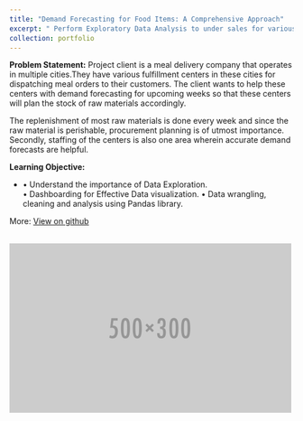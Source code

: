 ```yaml
---
title: "Demand Forecasting for Food Items: A Comprehensive Approach"
excerpt: " Perform Exploratory Data Analysis to under sales for various products in a store."
collection: portfolio
---
```


**Problem Statement:**
Project client is a meal delivery company that operates in multiple cities.They have various fulfillment centers in these cities for dispatching meal orders to their customers. The client wants to help these centers with demand forecasting for upcoming weeks so that these centers will plan the stock of raw materials accordingly.

The replenishment of most raw materials is done every week and since the raw material is perishable, procurement planning is of utmost importance. Secondly, staffing of the centers is also one area
wherein accurate demand forecasts are helpful.

**Learning Objective:**
<ul>
<li>•	Understand the importance of Data Exploration.</li>
</li>•	Dashboarding for Effective Data visualization.</li>
</li>•	Data wrangling, cleaning and analysis using Pandas library.</li>
</ul>

More: [View on github](https://github.com/Coolinglass/Exploratory-Data-Analysis/blob/main/Exploratory_Data_Analysis_(EDA).ipynb)

<br/><img src='/images/500x300.png'>
